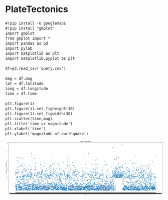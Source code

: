 # PlateTectonics

    #!pip install -U googlemaps
    #!pip install "gmplot"
    import gmplot
    from gmplot import *
    import pandas as pd
    import pylab
    import matplotlib as plt
    import matplotlib.pyplot as plt

    df=pd.read_csv('query.csv')

    mag = df.mag
    lat = df.latitude
    long = df.longitude
    time = df.time

    plt.figure(1)
    plt.figure(1).set_figheight(10)
    plt.figure(1).set_figwidth(30)
    plt.scatter(time,mag)
    plt.title('time vs magnitude')
    plt.xlabel('time')
    plt.ylabel('magnitude of earthquake')

  ![Fig 1](https://github.com/TheAvidArtist/PlateTectonics/blob/master/GoodNuffForNow.png)
